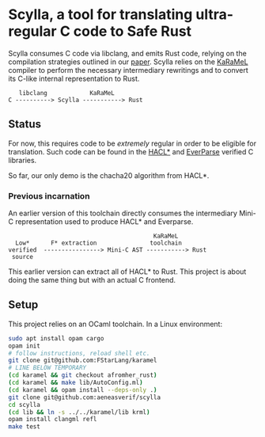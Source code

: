 # Scylla, a tool for translating ultra-regular C code to Safe Rust

Scylla consumes C code via libclang, and emits Rust code, relying on the compilation strategies
outlined in our [paper](https://arxiv.org/pdf/2412.15042). Scylla relies on the
[KaRaMeL](https://github.com/FStarLang/karamel/) compiler to perform the necessary intermediary
rewritings and to convert its C-like internal representation to Rust.

```
   libclang            KaRaMeL
C ----------> Scylla -----------> Rust
```

## Status

For now, this requires code to be *extremely* regular in order to be eligible for translation. Such
code can be found in the [HACL\*](https://github.com/hacl-star/hacl-star/) and
[EverParse](https://github.com/project-everest/everparse/) verified C libraries.

So far, our only demo is the chacha20 algorithm from HACL\*.

### Previous incarnation

An earlier version of this toolchain directly consumes the intermediary Mini-C representation used
to produce HACL\* and Everparse.

```
                                         KaRaMeL
  Low*      F* extraction               toolchain
verified  ----------------> Mini-C AST -----------> Rust
 source
```

This earlier version can extract all of HACL\* to Rust. This project is about doing the same thing
but with an actual C frontend.

## Setup

This project relies on an OCaml toolchain. In a Linux environment:

```bash
sudo apt install opam cargo
opam init
# follow instructions, reload shell etc.
git clone git@github.com:FStarLang/karamel
# LINE BELOW TEMPORARY
(cd karamel && git checkout afromher_rust)
(cd karamel && make lib/AutoConfig.ml)
(cd karamel && opam install --deps-only .)
git clone git@github.com:aeneasverif/scylla
cd scylla
(cd lib && ln -s ../../karamel/lib krml)
opam install clangml refl
make test
```
